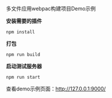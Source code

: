 
多文件应用webpac构建项目Demo示例

**安装需要的插件**

`npm install `

**打包**

```
npm run build
```


**启动测试服务器**

```
npm run start
```

查看demo示例页面：http://127.0.0.1:9000/



